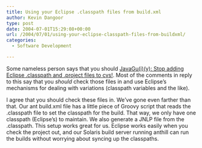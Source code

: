 ```yaml
---
title: Using your Eclipse .classpath files from build.xml
author: Kevin Dangoor
type: post
date: 2004-07-01T15:29:08+00:00
url: /2004/07/01/using-your-eclipse-classpath-files-from-buildxml/
categories:
  - Software Development

---
```

Some nameless person says that you should [JavaGu(i)(y): Stop adding Eclipse .classpath and .project files to cvs!][1]. Most of the comments in reply to this say that you _should_ check those files in and use Eclipse&#8217;s mechanisms for dealing with variations (classpath variables and the like).

I agree that you should check these files in. We&#8217;ve gone even farther than that. Our ant build.xml file has a little piece of Groovy script that reads the .classpath file to set the classpath for the build. That way, we only have one classpath (Eclipse&#8217;s) to maintain. We also generate a JNLP file from the .classpath. This setup works great for us. Eclipse works easily when you check the project out, and our Solaris build server running anthill can run the builds without worrying about syncing up the classpaths.

 [1]: http://weblog.isallineed.net/javagui/archives/000096.html "JavaGu(i)(y): Stop adding Eclipse .classpath and .project files to cvs!"